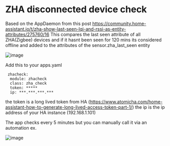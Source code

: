 # ZHA disconnected device check
Based on the AppDaemon from this post https://community.home-assistant.io/t/zha-show-last-seen-lqi-and-rssi-as-entity-attributes/275760/16
This compares the last seen attribute of all ZHA(Zigbee) devices and if it hasnt been seen for 120 mins its considered offline and added to the attributes of the sensor.zha_last_seen entity

![image](https://user-images.githubusercontent.com/2896329/176730644-e24fe5be-1d91-40ea-a4ff-c3e2f28abd64.png)


Add this to your apps.yaml
```
 zhacheck:
  module: zhacheck
  class: zha_check
  token: *****
  ip: ***.***.***.***
  ```
  the token is a long lived token from HA (https://www.atomicha.com/home-assistant-how-to-generate-long-lived-access-token-part-1/)
  the ip is the ip address of your HA instance (192.168.1.101)

The app checks every 5 minutes but you can manually call it via an automation ex.

![image](https://user-images.githubusercontent.com/2896329/176730948-9354dd81-9d51-496c-9d79-2adeae72baf6.png)
